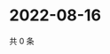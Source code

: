 # 2022-08-16

共 0 条

<!-- BEGIN WEIBO -->
<!-- 最后更新时间 Tue Aug 16 2022 18:17:30 GMT+0800 (China Standard Time) -->

<!-- END WEIBO -->
